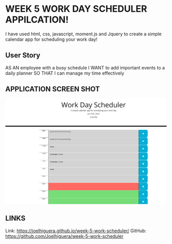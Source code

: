 # WEEK 5 WORK DAY SCHEDULER APPILCATION!
I have used html, css, javascript, moment.js and Jquery to create a simple calendar app for scheduling your work day!

## User Story
AS AN employee with a busy schedule
I WANT to add important events to a daily planner
SO THAT I can manage my time effectively

## APPLICATION SCREEN SHOT
![Alt text](/week%205%20screenshot.PNG)

## LINKS

Link: https://joelhiguera.github.io/week-5-work-scheduler/
GitHub: https://github.com/Joelhiguera/week-5-work-scheduler